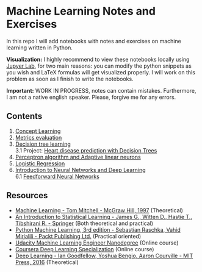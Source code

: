 # Machine Learning Notes and Exercises
In this repo I will add notebooks with notes and exercises on machine learning written in Python.

**Visualization:** I highly recommend to view these notebooks locally using [Jupyer Lab](https://jupyter.org/), for two main reasons: you can modify the python snippets as you wish and LaTeX formulas will get visualized properly. I will work on this problem as soon as I finish to write the notebooks.

**Important:** WORK IN PROGRESS, notes can contain mistakes. Furthermore, I am not a native english speaker. Please, forgive me for any errors.

## Contents
1. [Concept Learning](https://github.com/pietroventurini/machine-learning-notes/blob/master/1%20-%20Concept%20Learning.ipynb)
2. [Metrics evaluation](https://github.com/pietroventurini/machine-learning-notes/blob/beta/2%20-%20Model%20evaluation%20and%20validation.ipynb)
3. [Decision tree learning](https://github.com/pietroventurini/machine-learning-notes/blob/master/3%20-%20Decision%20Trees.ipynb)  
    3.1 Project: [Heart disease prediction with Decision Trees](https://github.com/pietroventurini/machine-learning-notes/blob/beta/3.1%20-%20Heart%20disease%20prediction%20with%20Decision%20Trees.ipynb)
4. [Perceptron algorithm and Adaptive linear neurons](https://github.com/pietroventurini/machine-learning-notes/blob/beta/4%20-%20Supervised%20Learning.ipynb)
5. [Logistic Regression](https://github.com/pietroventurini/machine-learning-notes/blob/beta/5%20-%20Logistic%20Regression.ipynb)
6. [Introduction to Neural Networks and Deep Learning](https://github.com/pietroventurini/machine-learning-notes/blob/beta/6%20-%20Introduction%20to%20Neural%20Networks%20and%20Deep%20Learning.ipynb)  
    6.1 [Feedforward Neural Networks](https://github.com/pietroventurini/machine-learning-notes/blob/beta/6.1%20-%20Feedforward%20Neural%20Networks.ipynb)


## Resources
- [Machine Learning - Tom Mitchell - McGraw Hill, 1997](https://www.cs.cmu.edu/~tom/mlbook.html) (Theoretical)
- [An Introduction to Statistical Learning - James G., Witten D., Hastie T., Tibshirani R. - Springer](https://www.springer.com/gp/book/9781461471370) (Both theoretical and practical)
- [Python Machine Learning, 3rd edition - Sebastian Raschka, Vahid Mirjalili - Packt Publishing Ltd.](https://www.packtpub.com/data/python-machine-learning-third-edition) (Practical oriented)
- [Udacity Machine Learning Engineer Nanodegree](https://www.udacity.com/course/machine-learning-engineer-nanodegree--nd009t) (Online course)
- [Coursera Deep Learning Specialization](https://www.coursera.org/specializations/deep-learning) (Online course)
- [Deep Learning - Ian Goodfellow, Yoshua Bengio, Aaron Courville - MIT Press, 2016](https://www.deeplearningbook.org) (Theoretical)
